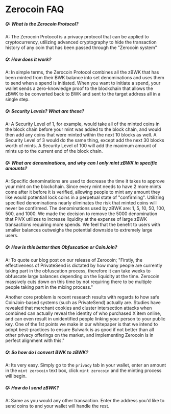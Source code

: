 # Zerocoin FAQ


##### Q: What is the Zerocoin Protocol? 

A: The Zerocoin Protocol is a privacy protocol that can be applied to cryptocurrency, utilizing advanced cryptography to hide the transaction history of any coin that has been passed through the "Zerocoin system"

##### Q: How does it work?

A: In simple terms, the Zerocoin Protocol combines all the zBWK that has been minted from their BWK balance into set denominations and uses them to send when a spend is initiated. When you want to initiate a spend, your wallet sends a zero-knowledge proof to the blockchain that allows the zBWK to be converted back to BWK and sent to the target address all in a single step. 

##### Q: Security Levels? What are these?

A: A Security Level of 1, for example, would take all of the minted coins in the block chain before your mint was added to the block chain, and would then add any coins that were minted within the next 10 blocks as well. A Security Level of 3 would do the same thing, except add the next 30 blocks worth of mints. A Security Level of 100 will add the maximum amount of mints up to the current end of the block chain.

##### Q: What are denominations, and why can I only mint zBWK in specific amounts?

A: Specific denominations are used to decrease the time it takes to approve your mint on the blockchain. Since every mint needs to have 2 more mints come after it before it is verified, allowing people to mint any amount they like would potentiall lock coins in a perpetual state of "confirming". Utilizing specified denominations nearly eliminates the risk that minted coins will never be confirmed. The denominations used by zBWK are: 1, 5, 10, 50, 100, 500, and 1000. We made the decision to remove the 5000 denomination that PIVX utilizes to increase liquidity at the expense of large zBWK transactions requiring more spends. We feel that the benefit to users with smaller balances outweighs the potential downside to extremely large users. 

##### Q: How is this better than Obfuscation or CoinJoin?

A: To quote our blog post on our release of Zerocoin; "Firstly, the effectiveness of PrivateSend is dictated by how many people are currently taking part in the obfuscation process, therefore it can take weeks to obfuscate large balances depending on the liquidity at the time. Zerocoin massively cuts down on this time by not requiring there to be multiple people taking part in the mixing process."

Another core problem is recent research results with regards to how safe CoinJoin-based systems (such as PrivateSend) actually are. Studies have revealed that merchant cookies and cluster intersection attacks when combined can actually reveal the identity of who purchased X item online, and can even result in unidentified people linking your person to your public key. One of the 1st points we make in our whitepaper is that we intend to adopt best-practices to ensure Bulwark is as good if not better than all other privacy offerings on the market, and implementing Zerocoin is in perfect alignment with this."

##### Q: So how do I convert BWK to zBWK?

A: Its very easy. Simply go to the `privacy` tab in your wallet, enter an amount in the `mint zerocoin` text box, click `mint zerocoin` and the minting process will begin.

##### Q: How do I send zBWK?

A: Same as you would any other transaction. Enter the address you'd like to send coins to and your wallet will handle the rest.
